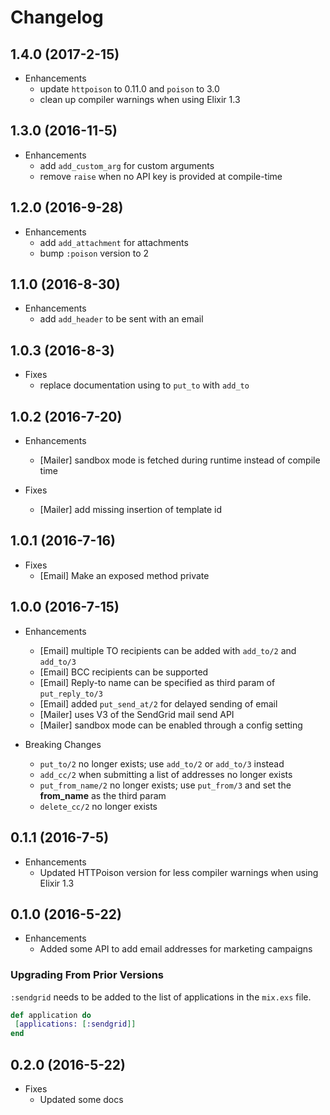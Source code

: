 # Changelog

## 1.4.0 (2017-2-15)
* Enhancements
  * update `httpoison` to 0.11.0 and `poison` to 3.0
  * clean up compiler warnings when using Elixir 1.3

## 1.3.0 (2016-11-5)
* Enhancements
  * add `add_custom_arg` for custom arguments
  * remove `raise` when no API key is provided at compile-time
  
## 1.2.0 (2016-9-28)
* Enhancements
  * add `add_attachment` for attachments
  * bump `:poison` version to 2

## 1.1.0 (2016-8-30)

* Enhancements
  * add `add_header` to be sent with an email

## 1.0.3 (2016-8-3)

* Fixes
  * replace documentation using to `put_to` with `add_to`

## 1.0.2 (2016-7-20)

* Enhancements
  * [Mailer] sandbox mode is fetched during runtime instead of compile time

* Fixes
  * [Mailer] add missing insertion of template id

## 1.0.1 (2016-7-16)

* Fixes
  * [Email] Make an exposed method private 

## 1.0.0 (2016-7-15)

* Enhancements
  * [Email] multiple TO recipients can be added with `add_to/2` and `add_to/3`
  * [Email] BCC recipients can be supported
  * [Email] Reply-to name can be specified as third param of `put_reply_to/3`
  * [Email] added `put_send_at/2` for delayed sending of email 
  * [Mailer] uses V3 of the SendGrid mail send API
  * [Mailer] sandbox mode can be enabled through a config setting
    
* Breaking Changes
  * `put_to/2` no longer exists; use `add_to/2` or `add_to/3` instead
  * `add_cc/2` when submitting a list of addresses no longer exists
  * `put_from_name/2` no longer exists; use `put_from/3` and set the **from_name** as the third param
  * `delete_cc/2` no longer exists

## 0.1.1 (2016-7-5)

* Enhancements
  * Updated HTTPoison version for less compiler warnings when using Elixir 1.3
  
## 0.1.0 (2016-5-22)

* Enhancements
  * Added some API to add email addresses for marketing campaigns

### Upgrading From Prior Versions

`:sendgrid` needs to be added to the list of applications in the `mix.exs` file.

```elixir
def application do
 [applications: [:sendgrid]]
end
```

## 0.2.0 (2016-5-22)

* Fixes
  * Updated some docs



